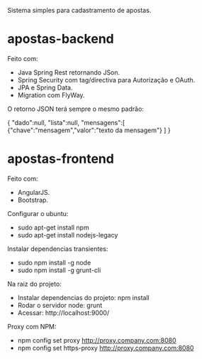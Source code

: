 Sistema simples para cadastramento de apostas. 

# apostas-backend

Feito com:
+ Java Spring Rest retornando JSon.
+ Spring Security com tag/directiva para Autorização e OAuth.
+ JPA e Spring Data.
+ Migration com FlyWay.

O retorno JSON terá sempre o mesmo padrão:

{
	"dado":null,
	"lista":null,
	"mensagens":[
		{"chave":"mensagem","valor":"texto da mensagem"}
	]
}


# apostas-frontend

Feito com:
+ AngularJS.
+ Bootstrap.

Configurar o ubuntu:

+ sudo apt-get install npm
+ sudo apt-get install nodejs-legacy

Instalar dependencias transientes:

+ sudo npm install -g node
+ sudo npm install -g grunt-cli

Na raiz do projeto:

+ Instalar dependencias do projeto: npm install
+ Rodar o servidor node: grunt
+ Acessar: http://localhost:9000/

Proxy com NPM:
+ npm config set proxy http://proxy.company.com:8080
+ npm config set https-proxy http://proxy.company.com:8080
